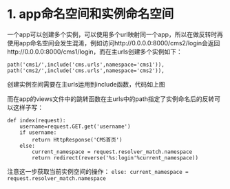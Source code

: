 # 1. app命名空间和实例命名空间

一个app可以创建多个实例，可以使用多个url映射同一个app，所以在做反转时再使用app命名空间会发生混淆，例如访问http://0.0.0.0:8000/cms2/login会返回http://0.0.0.0:8000/cms1/login，而在主urls创建多个实例如下：

```
path('cms1/',include('cms.urls',namespace='cms1')),
path('cms2/',include('cms.urls',namespace='cms2')),
```

创建实例空间需要在主urls运用到include函数，代码如上图

而在app的views文件中的跳转函数在主urls中的path指定了实例命名后的反转可以这样子写：

```
def index(request):
    username=request.GET.get('username')
    if username:
        return HttpResponse('CMS首页')
    else:
        current_namespace = request.resolver_match.namespace
        return redirect(reverse('%s:login'%current_namespace))
```

注意这一步获取当前实例空间的操作：
`else:
        current_namespace = request.resolver_match.namespace`

